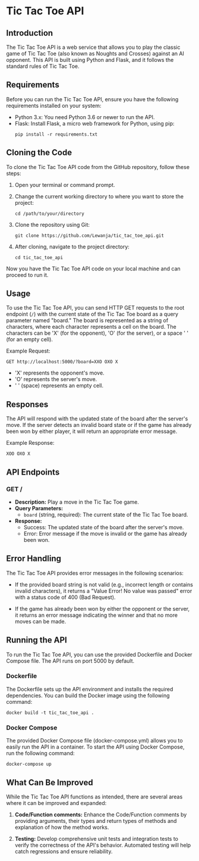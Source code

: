 # Tic Tac Toe API

## Introduction

The Tic Tac Toe API is a web service that allows you to play the classic game of Tic Tac Toe (also known as Noughts and Crosses) against an AI opponent. This API is built using Python and Flask, and it follows the standard rules of Tic Tac Toe.

## Requirements

Before you can run the Tic Tac Toe API, ensure you have the following requirements installed on your system:

- Python 3.x: You need Python 3.6 or newer to run the API.
- Flask: Install Flask, a micro web framework for Python, using pip:
  ```
  pip install -r requirements.txt
  ```

## Cloning the Code

To clone the Tic Tac Toe API code from the GitHub repository, follow these steps:

1. Open your terminal or command prompt.

2. Change the current working directory to where you want to store the project:

   ```
   cd /path/to/your/directory
   ```

3. Clone the repository using Git:

   ```
   git clone https://github.com/Lewanja/tic_tac_toe_api.git
   ```



4. After cloning, navigate to the project directory:

   ```
   cd tic_tac_toe_api
   ```

Now you have the Tic Tac Toe API code on your local machine and can proceed to run it.

## Usage

To use the Tic Tac Toe API, you can send HTTP GET requests to the root endpoint (`/`) with the current state of the Tic Tac Toe board as a query parameter named "board." The board is represented as a string of characters, where each character represents a cell on the board. The characters can be 'X' (for the opponent), 'O' (for the server), or a space ' ' (for an empty cell).

Example Request:
```
GET http://localhost:5000/?board=XXO OXO X
```

- 'X' represents the opponent's move.
- 'O' represents the server's move.
- ' ' (space) represents an empty cell.

## Responses

The API will respond with the updated state of the board after the server's move. If the server detects an invalid board state or if the game has already been won by either player, it will return an appropriate error message.

Example Response:
```
XOO OXO X
```

## API Endpoints

### GET /

- **Description:** Play a move in the Tic Tac Toe game.
- **Query Parameters:**
  - `board` (string, required): The current state of the Tic Tac Toe board.
- **Response:**
  - Success: The updated state of the board after the server's move.
  - Error: Error message if the move is invalid or the game has already been won.

## Error Handling

The Tic Tac Toe API provides error messages in the following scenarios:

- If the provided board string is not valid (e.g., incorrect length or contains invalid characters), it returns a "Value Error! No value was passed" error with a status code of 400 (Bad Request).

- If the game has already been won by either the opponent or the server, it returns an error message indicating the winner and that no more moves can be made.

## Running the API

To run the Tic Tac Toe API, you can use the provided Dockerfile and Docker Compose file. The API runs on port 5000 by default.

### Dockerfile

The Dockerfile sets up the API environment and installs the required dependencies. You can build the Docker image using the following command:

```
docker build -t tic_tac_toe_api .
```

### Docker Compose

The provided Docker Compose file (docker-compose.yml) allows you to easily run the API in a container. To start the API using Docker Compose, run the following command:

```
docker-compose up
```

## What Can Be Improved

While the Tic Tac Toe API functions as intended, there are several areas where it can be improved and expanded:

1. **Code/Function comments:** Enhance the Code/Function comments by providing arguments, their types and return types of methods and explanation of how the method works.

2. **Testing:** Develop comprehensive unit tests and integration tests to verify the correctness of the API's behavior. Automated testing will help catch regressions and ensure reliability.